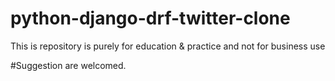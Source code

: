 # python-django-drf-twitter-clone

This is repository is purely for education & practice and not for business use


#Suggestion are welcomed.
